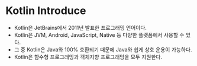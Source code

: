 # Kotlin Introduce
- Kotlin은 JetBrains에서 2011년 발표한 프로그래밍 언어이다.
- Kotlin은 JVM, Android, JavaScript, Native 등 다양한 플랫폼에서 사용할 수 있다.
- 그 중 Kotlin은 Java와 100% 호환되기 때문에 Java와 쉽게 상호 운용이 가능하다.
- Kotlin은 함수형 프로그래밍과 객체지향 프로그래밍을 모두 지원한다.